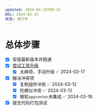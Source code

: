 ```yaml
---
updated: 2024-03-18T09:52
DDL: 2024-02-15
状态: 进行中
---
```

# 总体步骤
- [x] 安装最新版本并跑通
- [x] [尝试工具升级](https://react-native-community.github.io/upgrade-helper/?from=0.69.9&to=0.73.3)
	- [x] 太麻烦，手动升级 ✅ 2024-02-17
- [x] 解决冲突项
	- [x] 复制组件冲突 ✅ 2024-03-12
	- [x] 陀螺仪冲突 ✅ 2024-03-12
	- [x] 微软`appcenter`未集成 ✅ 2024-03-18
- [x] 提交代码打包测试